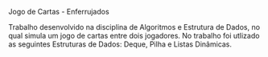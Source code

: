 Jogo de Cartas - Enferrujados

Trabalho desenvolvido na disciplina de Algoritmos e Estrutura de Dados, no qual simula um jogo de cartas entre dois jogadores. 
No trabalho foi utlizado as seguintes Estruturas de Dados: Deque, Pilha e Listas Dinâmicas.
